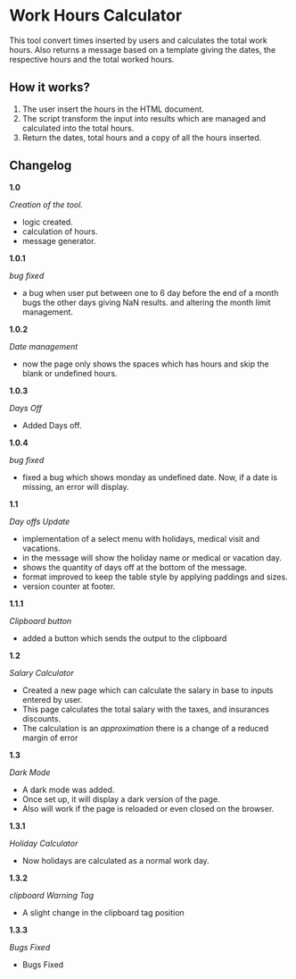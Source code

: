 # Work Hours Calculator

This tool convert times inserted by users and calculates the total work hours. Also returns a message based on a template giving the dates, the respective hours and the total worked hours.

## How it works?

1. The user insert the hours in the HTML document.
2. The script transform the input into results which are managed and calculated into the total hours.
3. Return the dates, total hours and a copy of all the hours inserted.

## Changelog

**1.0**

*Creation of the tool.*
- logic created.
- calculation of hours.
- message generator.

**1.0.1**

*bug fixed*
+ a bug when user put between one to 6 day before the end of a month bugs the other days giving NaN results.
and altering the month limit management.

**1.0.2**

*Date management*
+ now the page only shows the spaces which has hours and skip the blank or undefined hours.

**1.0.3**

*Days Off*
+ Added Days off.

**1.0.4**

*bug fixed*
+ fixed a bug which shows monday as undefined date. Now, if a date is missing, an error will display.

**1.1**

*Day offs Update*
+ implementation of a select menu with holidays, medical visit and vacations.
+ in the message will show the holiday name or medical or vacation day.
+ shows the quantity of days off at the bottom of the message.
+ format improved to keep the table style by applying paddings and sizes.
+ version counter at footer.

**1.1.1**

*Clipboard button*
+ added a button which sends the output to the clipboard

**1.2**

*Salary Calculator*
+ Created a new page which can calculate the salary in base to inputs entered by user.
+ This page calculates the total salary with the taxes, and insurances discounts.
+ The calculation is an *approximation* there is a change of a reduced margin of error

**1.3**

*Dark Mode*
+ A dark mode was added.
+ Once set up, it will display a dark version of the page.
+ Also will work if the page is reloaded or even closed on the browser.

**1.3.1**

*Holiday Calculator*
+ Now holidays are calculated as a normal work day.

**1.3.2**

*clipboard Warning Tag*
+ A slight change in the clipboard tag position

**1.3.3**

*Bugs Fixed*
+ Bugs Fixed